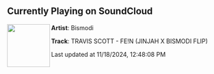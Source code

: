 ## Currently Playing on SoundCloud

[<img align="left" width="100" src="https://i1.sndcdn.com/artworks-nyrqqzPGE5W3qV10-2H6zaQ-t500x500.jpg">](https://soundcloud.com/bismodibeats/fein-flip-bismodi-x-jinjah)

**Artist**: Bismodi 

**Track**: TRAVIS SCOTT - FE!N (JINJAH X BISMODI FLIP)

Last updated at 11/18/2024, 12:48:08 PM

